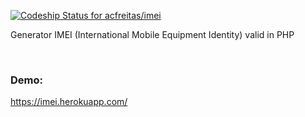 [ ![Codeship Status for acfreitas/imei](https://codeship.com/projects/a83b5500-2f99-0132-da69-265c335d636a/status)](https://codeship.com/projects/39561)

Generator IMEI (International Mobile Equipment Identity) valid in PHP

<br><h3>Demo: </h3>https://imei.herokuapp.com/</br>
